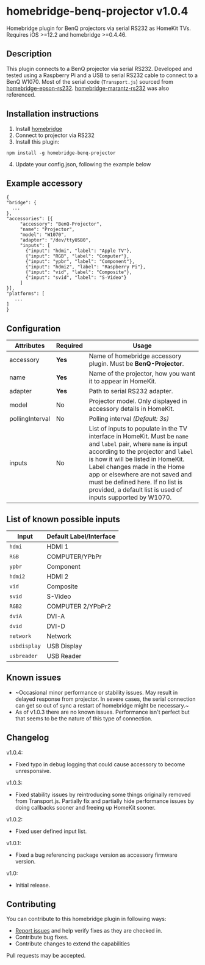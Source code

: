 # homebridge-benq-projector v1.0.4
Homebridge plugin for BenQ projectors via serial RS232 as HomeKit TVs. Requires iOS >=12.2 and homebridge >=0.4.46.

## Description
This plugin connects to a BenQ projector via serial RS232. Developed and tested using a Raspberry Pi and a USB to serial RS232 cable to connect to a BenQ W1070. Most of the serial code (`Transport.js`) sourced from [homebridge-epson-rs232](https://github.com/grover/homebridge-epson-projector-rs232). [homebridge-marantz-rs232](https://github.com/rooi/homebridge-marantz-rs232) was also referenced.

## Installation instructions

1. Install [homebridge](https://github.com/nfarina/homebridge)
2. Connect to projector via RS232
3. Install this plugin:
```
npm install -g homebridge-benq-projector
```
4. Update your config.json, following the example below

## Example accessory

 ```
{
 "bridge": {
   ...
},
 "accessories": [{
      "accessory": "BenQ-Projector",
      "name": "Projector",
      "model": "W1070",
      "adapter": "/dev/ttyUSB0",
      "inputs": [
        {"input": "hdmi", "label": "Apple TV"},
        {"input": "RGB", "label": "Computer"},
        {"input": "ypbr", "label": "Component"},
        {"input": "hdmi2", "label": "Raspberry Pi"},
        {"input": "vid", "label": "Composite"},
        {"input": "svid", "label": "S-Video"}
      ] 
}],
 "platforms": [
    ...
 ]
}

 ```

 ## Configuration

| **Attributes** | **Required** | **Usage** |
|------------|----------|-------|
| accessory | **Yes** | Name of homebridge accessory plugin. Must be **BenQ-Projector**.   |
| name | **Yes** | Name of the projector, how you want it to appear in HomeKit. |
| adapter | **Yes** | Path to serial RS232 adapter. |
| model | No | Projector model. Only displayed in accessory details in HomeKit. |
| pollingInterval | No | Polling interval _(Default: 3s)_ |
| inputs | No | List of inputs to populate in the TV interface in HomeKit. Must be `name` and `label` pair, where `name` is input according to the projector and `label` is how it will be listed in HomeKit. Label changes made in the Home app or elsewhere are not saved and must be defined here. If no list is provided, a default list is used of inputs supported by W1070. |

## List of known possible inputs
| **Input** | **Default Label/Interface** |
|-----------|-----------------------------|
| `hdmi` | HDMI 1 |
| `RGB` | COMPUTER/YPbPr |
| `ypbr` | Component |
| `hdmi2` | HDMI 2 |
| `vid` | Composite |
| `svid` | S-Video |
| `RGB2` | COMPUTER 2/YPbPr2 |
| `dviA` | DVI-A |
| `dvid` | DVI-D |
| `network` | Network |
| `usbdisplay` | USB Display |
| `usbreader` | USB Reader |


## Known issues 

- ~Occasional minor performance or stability issues. May result in delayed response from projector. In severe cases, the serial connection can get so out of sync a restart of homebridge might be necessary.~
- As of v1.0.3 there are no known issues. Performance isn't perfect but that seems to be the nature of this type of connection.

## Changelog
v1.0.4:
- Fixed typo in debug logging that could cause accessory to become unresponsive.

v1.0.3:
- Fixed stability issues by reintroducing some things originally removed from Transport.js. Partially fix and partially hide performance issues by doing callbacks sooner and freeing up HomeKit sooner.

v1.0.2:
- Fixed user defined input list.

v1.0.1:
- Fixed a bug referencing package version as accessory firmware version.

v1.0:
- Initial release.


## Contributing

You can contribute to this homebridge plugin in following ways:

- [Report issues](https://github.com/solowalker27/homebridge-benq-projector/issues) and help verify fixes as they are checked in.
- Contribute bug fixes.
- Contribute changes to extend the capabilities

Pull requests may be accepted.

